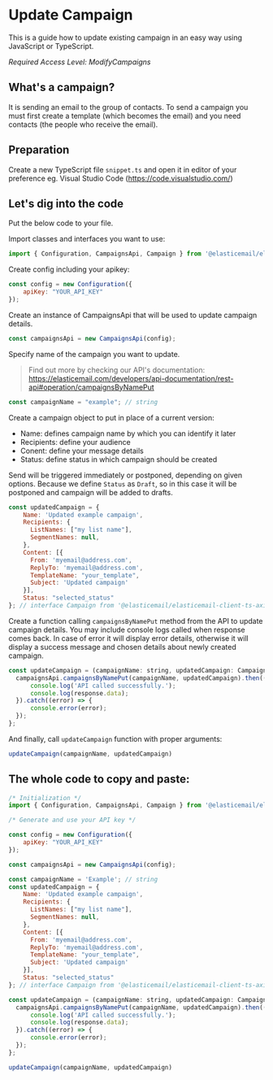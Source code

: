 # Update Campaign

This is a guide how to update existing campaign in an easy way using JavaScript or TypeScript.

*Required Access Level: ModifyCampaigns*

## What's a campaign?
It is sending an email to the group of contacts. To send a campaign you must first create a template (which becomes the email) and you need contacts (the people who receive the email).

## Preparation
Create a new TypeScript file `snippet.ts` and open it in editor of your preference eg. Visual Studio Code (https://code.visualstudio.com/)

## Let's dig into the code

Put the below code to your file.

Import classes and interfaces you want to use:

```javascript
import { Configuration, CampaignsApi, Campaign } from '@elasticemail/elasticemail-client-ts-axios';
```

Create config including your apikey: 

```javascript
const config = new Configuration({
    apiKey: "YOUR_API_KEY"
});
```

Create an instance of CampaignsApi that will be used to update campaign details.

```javascript
const campaignsApi = new CampaignsApi(config);
```

Specify name of the campaign you want to update.

> Find out more by checking our API's documentation: https://elasticemail.com/developers/api-documentation/rest-api#operation/campaignsByNamePut


```javascript
const campaignName = "example"; // string
```

Create a campaign object to put in place of a current version:
- Name: defines campaign name by which you can identify it later
- Recipients: define your audience
- Conent: define your message details
- Status: define status in which campaign should be created

Send will be triggered immediately or postponed, depending on given options. 
Because we define `Status` as `Draft`, so in this case it will be postponed and campaign will be added to drafts.

```javascript
const updatedCampaign = {
    Name: 'Updated example campaign',
    Recipients: {
      ListNames: ["my list name"],
      SegmentNames: null,
    },
    Content: [{
      From: 'myemail@address.com',
      ReplyTo: 'myemail@address.com',
      TemplateName: "your_template",
      Subject: 'Updated campaign'
    }],
    Status: "selected_status"
}; // interface Campaign from '@elasticemail/elasticemail-client-ts-axios'
```

Create a function calling `campaignsByNamePut` method from the API to update campaign details. You may include console logs called when response comes back.
In case of error it will display error details, otherwise it will display a success message and chosen details about newly created campaign.

```javascript
const updateCampaign = (campaignName: string, updatedCampaign: Campaign): void => {
  campaignsApi.campaignsByNamePut(campaignName, updatedCampaign).then((response) => {
      console.log('API called successfully.');
      console.log(response.data);
  }).catch((error) => {
      console.error(error);
  });
};
```

And finally, call `updateCampaign` function with proper arguments: 

```javascript
updateCampaign(campaignName, updatedCampaign)
```


## The whole code to copy and paste:

```javascript
/* Initialization */
import { Configuration, CampaignsApi, Campaign } from '@elasticemail/elasticemail-client-ts-axios';

/* Generate and use your API key */

const config = new Configuration({
    apiKey: "YOUR_API_KEY"
});

const campaignsApi = new CampaignsApi(config);

const campaignName = 'Example'; // string
const updatedCampaign = {
    Name: 'Updated example campaign',
    Recipients: {
      ListNames: ["my list name"],
      SegmentNames: null,
    },
    Content: [{
      From: 'myemail@address.com',
      ReplyTo: 'myemail@address.com',
      TemplateName: "your_template",
      Subject: 'Updated campaign'
    }],
    Status: "selected_status"
}; // interface Campaign from '@elasticemail/elasticemail-client-ts-axios'

const updateCampaign = (campaignName: string, updatedCampaign: Campaign): void => {
  campaignsApi.campaignsByNamePut(campaignName, updatedCampaign).then((response) => {
      console.log('API called successfully.');
      console.log(response.data);
  }).catch((error) => {
      console.error(error);
  });
};

updateCampaign(campaignName, updatedCampaign)
```